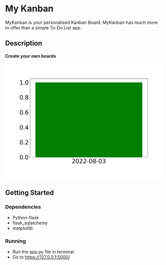 # My Kanban

MyKanban is your personalised Kanban Board. MyKanban has much more to offer than a simple To-Do List app.

## Description

#### Create your own boards
![alt text](https://github.com/komalchamyal/myKanban/blob/main/static/images/2bar.png?raw=true)

## Getting Started

### Dependencies

* Python-flask
* flask_sqlalchemy
* matplotlib

### Running

* Run the app.py file in terminal.
* Go to https://127.0.0.1:5000/

